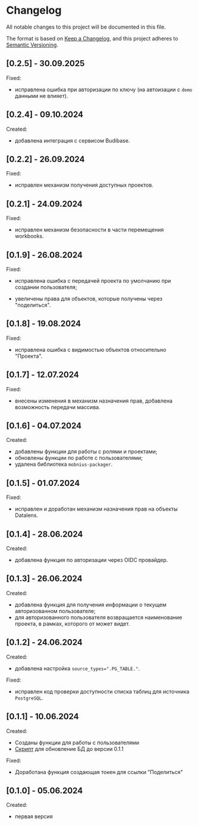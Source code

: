 # Changelog

All notable changes to this project will be documented in this file.

The format is based on [Keep a Changelog](https://keepachangelog.com/en/1.0.0/),
and this project adheres to [Semantic Versioning](https://semver.org/spec/v2.0.0.html).

## [0.2.5] - 30.09.2025

Fixed:

- исправлена ошибка при авторизации по ключу (на автоизации с `demo` данными не влияет).

## [0.2.4] - 09.10.2024

Created:

- добавлена интеграция с сервисом Budibase.

## [0.2.2] - 26.09.2024

Fixed:

- исправлен механизм получения доступных проектов.

## [0.2.1] - 24.09.2024

Fixed:

- исправлен механизм безопасности в части перемещения workbooks.

## [0.1.9] - 26.08.2024

Fixed:

- исправлена ошибка с передачей проекта по умолчанию при создании пользователя;

- увеличены права для объектов, которые получены через "поделиться".

## [0.1.8] - 19.08.2024

Fixed:

- исправлена ошибка с видимостью объектов относительно "Проекта".

## [0.1.7] - 12.07.2024

Fixed:

- внесены изменения в механизм назначения прав, добавлена возможность передачи массива.

## [0.1.6] - 04.07.2024

Created:

- добавлены функции для работы с ролями и проектами;
- обновлены функции по работе с пользователями;
- удалена библиотека `mobnius-packager`.

## [0.1.5] - 01.07.2024

Fixed:

- исправлен и доработан механизм назначения прав на объекты Datalens.

## [0.1.4] - 28.06.2024

Created:

- добавлена функция по авторизации через OIDC провайдер.

## [0.1.3] - 26.06.2024

Created:

- добавлена функция для получения информации о текущем авторизованном пользователе;
- для авторизованного пользователя возвращается наименование проекта, в рамках, которого от может видет.

## [0.1.2] - 24.06.2024

Created:

- добавлена настройка `source_types=".PG_TABLE."`.

Fixed:

 - исправлен код проверки доступности списка таблиц для источника `PostgreSQL`.

## [0.1.1] - 10.06.2024

Created:

- Созданы функции для работы с пользователями
- [Скрипт](https://github.com/akrasnov87/us-db-ci_purgeable/blob/main/MIGRATION/0.1.1.sql) для обновление БД до версии 0.1.1

Fixed:

- Доработана функция создающая токен для ссылки "Поделиться"

## [0.1.0] - 05.06.2024

Created:

- первая версия